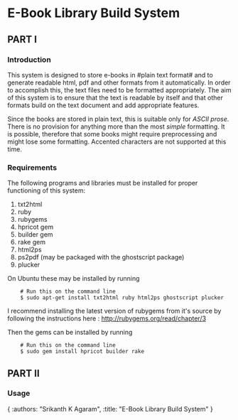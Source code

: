 # E-Book Library Build System

## PART I

### Introduction

This system is designed to store e-books in #plain text format# and to
generate readable html, pdf and other formats from it automatically. In
order to accomplish this, the text files need to be formatted appropriately.
The aim of this system is to ensure that the text is readable by itself and
that other formats build on the text document and add appropriate features.

Since the books are stored in plain text, this is suitable only for _ASCII
prose_. There is no provision for anything more than the most *simple*
formatting. It is possible, therefore that some books might require
preprocessing and might lose some formatting. Accented characters are not
supported at this time.

### Requirements

The following programs and libraries must be installed for proper
functioning of this system:

 1. txt2html
 2. ruby
 3. rubygems
 4. hpricot gem
 5. builder gem
 6. rake gem
 6. html2ps
 7. ps2pdf (may be packaged with the ghostscript package)
 8. plucker

On Ubuntu these may be installed by running

        # Run this on the command line
        $ sudo apt-get install txt2html ruby html2ps ghostscript plucker

I recommend installing the latest version of rubygems from it's source by
following the instructions here : http://rubygems.org/read/chapter/3

Then the gems can be installed by running

        # Run this on the command line
        $ sudo gem install hpricot builder rake

## PART II

### Usage

{ :authors: "Srikanth K Agaram", :title: "E-Book Library Build System" }
